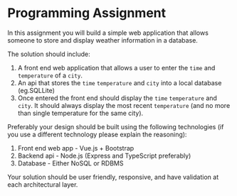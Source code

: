 # Programming Assignment

In this assignment you will build a simple web application that allows someone to store and display weather information in a database.

The solution should include:

1. A front end web application that allows a user to enter the `time` and `temperature` of a `city`.
2. An api that stores the `time` `temperature` and `city` into a local database (eg.SQLLite)
3. Once entered the front end should display the `time` `temperature` and `city`. It should always display the most recent `temperature` (and no more than single temperature for the same city). 

Preferably your design should be built using the following technologies (if you use a different technology please explain the reasoning):

1. Front end web app - Vue.js + Bootstrap
2. Backend api - Node.js (Express and TypeScript preferably)
3. Database - Either NoSQL or RDBMS

Your solution should be user friendly, responsive, and have validation at each architectural layer.
